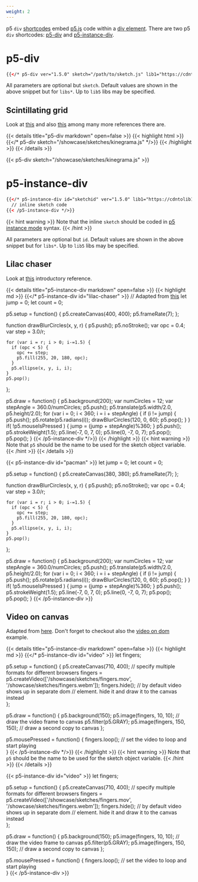 ```yaml
---
weight: 2
---
```


p5 `div` [shortcodes](https://gohugo.io/content-management/shortcodes/) embed [p5.js](https://p5js.org/) code within a [div element](https://developer.mozilla.org/en-US/docs/Web/HTML/Element/div). There are two p5 `div` shortcodes: [p5-div](#p5-div) and [p5-instance-div](#p5-instance-div).

# p5-div

```html
{{</* p5-div ver="1.5.0" sketch="/path/to/sketch.js" lib1="https://cdntolib1/lib1.js" */>}}
```

All parameters are optional but `sketch`. Default values are shown in the above snippet but for `libs*`. Up to `lib5` libs may be specified.

## Scintillating grid

Look at [this](https://mathworld.wolfram.com/ScintillatingGridIllusion.html) and also [this](https://www.illusionsindex.org/i/scintillating-grid) among many more references there are.

{{< details title="p5-div markdown" open=false >}}
{{< highlight html >}}
{{</* p5-div sketch="/showcase/sketches/kinegrama.js" */>}}
{{< /highlight >}}
{{< /details >}}


{{< p5-div sketch="/showcase/sketches/kinegrama.js" >}}



# p5-instance-div

```html
{{</* p5-instance-div id="sketchid" ver="1.5.0" lib1="https://cdntolib1/lib1.js" >}}
  // inline sketch code
{{< /p5-instance-div */>}}
```

{{< hint warning >}}
Note that the inline `sketch` should be coded in [p5 instance mode](https://github.com/processing/p5.js/wiki/Global-and-instance-mode) syntax.
{{< /hint >}}

All parameters are optional but `id`. Default values are shown in the above snippet but for `libs*`. Up to `lib5` libs may be specified.

## Lilac chaser

Look at [this](https://en.wikipedia.org/wiki/Lilac_chaser) introductory reference.

{{< details title="p5-instance-div markdown" open=false >}}
{{< highlight md >}}
{{</* p5-instance-div id="lilac-chaser" >}}
  // Adapted from [this](https://github.com/VisualComputing/Cognitive/blob/gh-pages/sketches/lilacChaser.js)
  let jump = 0;
  let count = 0;

  p5.setup = function() {
    p5.createCanvas(400, 400);
    p5.frameRate(7);
  };

  function drawBlurCircles(x, y, r) {
    p5.push();
    p5.noStroke();
    var opc = 0.4;
    var step = 3.0/r;

    for (var i = r; i > 0; i-=1.5) {
      if (opc < 5) {
        opc += step;
        p5.fill(255, 20, 180, opc);
      }
      p5.ellipse(x, y, i, i);
    }
    p5.pop();
  };

  p5.draw = function() {
    p5.background(200);
    var numCircles = 12;
    var stepAngle = 360.0/numCircles;
    p5.push();
    p5.translate(p5.width/2.0, p5.height/2.0);
    for (var i = 0; i < 360; i = i + stepAngle) {
      if (i != jump) {
        p5.push();
        p5.rotate(p5.radians(i));
        drawBlurCircles(120, 0, 60);
        p5.pop();
      }
    }
    if( !p5.mouseIsPressed ) {
      jump = (jump + stepAngle)%360;
    }
    p5.push();
    p5.strokeWeight(1.5);
    p5.line(-7, 0, 7, 0);
    p5.line(0, -7, 0, 7);
    p5.pop();
    p5.pop();
  }
{{< /p5-instance-div */>}}
{{< /highlight >}}
{{< hint warning >}}
Note that `p5` should be the name to be used for the sketch object variable.
{{< /hint >}}
{{< /details >}}

{{< p5-instance-div id="pacman" >}}
  let jump = 0;
  let count = 0;

  p5.setup = function() {
    p5.createCanvas(380, 380);
    p5.frameRate(7);
  };

  function drawBlurCircles(x, y, r) {
    p5.push();
    p5.noStroke();
    var opc = 0.4;
    var step = 3.0/r;

    for (var i = r; i > 0; i-=1.5) {
      if (opc < 5) {
        opc += step;
        p5.fill(255, 20, 180, opc);
      }
      p5.ellipse(x, y, i, i);
    }
    p5.pop();
  };

  p5.draw = function() {
    p5.background(200);
    var numCircles = 12;
    var stepAngle = 360.0/numCircles;
    p5.push();
    p5.translate(p5.width/2.0, p5.height/2.0);
    for (var i = 0; i < 360; i = i + stepAngle) {
      if (i != jump) {
        p5.push();
        p5.rotate(p5.radians(i));
        drawBlurCircles(120, 0, 60);
        p5.pop();
      }
    }
    if( !p5.mouseIsPressed ) {
      jump = (jump + stepAngle)%360;
    }
    p5.push();
    p5.strokeWeight(1.5);
    p5.line(-7, 0, 7, 0);
    p5.line(0, -7, 0, 7);
    p5.pop();
    p5.pop();
  }
{{< /p5-instance-div >}}

## Video on canvas

Adapted from [here](https://p5js.org/examples/dom-video-canvas.html). Don't forget to checkout also the [video on dom](https://p5js.org/examples/dom-video.html) example.

{{< details title="p5-instance-div markdown" open=false >}}
{{< highlight md >}}
{{</* p5-instance-div id="video" >}}
  let fingers;

  p5.setup = function() {
    p5.createCanvas(710, 400);
    // specify multiple formats for different browsers
    fingers = p5.createVideo(['/showcase/sketches/fingers.mov', '/showcase/sketches/fingers.webm']);
    fingers.hide(); // by default video shows up in separate dom
                    // element. hide it and draw it to the canvas instead    
  };

  p5.draw = function() {
    p5.background(150);
    p5.image(fingers, 10, 10); // draw the video frame to canvas
    p5.filter(p5.GRAY);
    p5.image(fingers, 150, 150); // draw a second copy to canvas
  };

  p5.mousePressed = function() {
    fingers.loop(); // set the video to loop and start playing  
  }
{{< /p5-instance-div */>}}
{{< /highlight >}}
{{< hint warning >}}
Note that `p5` should be the name to be used for the sketch object variable.
{{< /hint >}}
{{< /details >}}

{{< p5-instance-div id="video" >}}
  let fingers;

  p5.setup = function() {
    p5.createCanvas(710, 400);
    // specify multiple formats for different browsers
    fingers = p5.createVideo(['/showcase/sketches/fingers.mov', '/showcase/sketches/fingers.webm']);
    fingers.hide(); // by default video shows up in separate dom
                    // element. hide it and draw it to the canvas instead    
  };

  p5.draw = function() {
    p5.background(150);
    p5.image(fingers, 10, 10); // draw the video frame to canvas
    p5.filter(p5.GRAY);
    p5.image(fingers, 150, 150); // draw a second copy to canvas
  };

  p5.mousePressed = function() {
    fingers.loop(); // set the video to loop and start playing  
  }
{{< /p5-instance-div >}}
